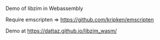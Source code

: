 Demo of libzim in Webassembly

Require emscripten => https://github.com/kripken/emscripten

Demo at https://dattaz.github.io/libzim_wasm/
